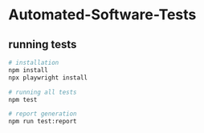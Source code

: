 # Automated-Software-Tests

## running tests
```bash
# installation
npm install
npx playwright install

# running all tests
npm test

# report generation
npm run test:report